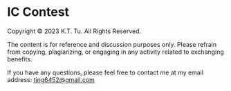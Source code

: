 # IC Contest
Copyright © 2023 K.T. Tu. All Rights Reserved.  
  
The content is for reference and discussion purposes only. Please refrain from copying, plagiarizing, or engaging in any activity related to exchanging benefits.   
  
If you have any questions, please feel free to contact me at my email address: ting6452@gmail.com
